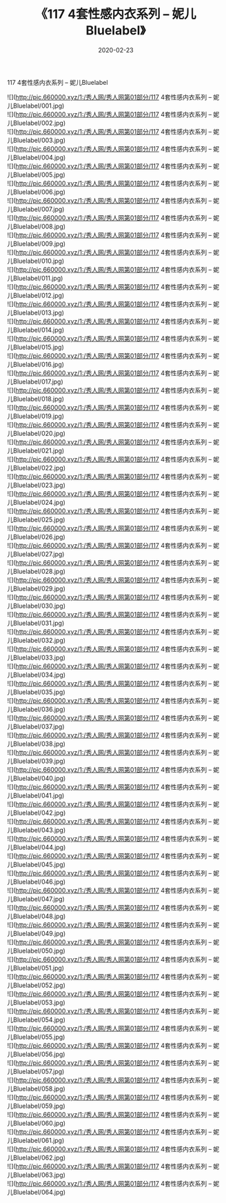 ﻿---
layout: post
title:  《117 4套性感内衣系列 – 妮儿Bluelabel》
date:   2020-02-23
img: http://pic.660000.xyz/1:/秀人网/秀人网第01部分/117 4套性感内衣系列 – 妮儿Bluelabel/000.jpg
categories: [美女, 清纯, 唯美]
---

117 4套性感内衣系列 – 妮儿Bluelabel

  ![](http://pic.660000.xyz/1:/秀人网/秀人网第01部分/117 4套性感内衣系列 – 妮儿Bluelabel/001.jpg) <br> ![](http://pic.660000.xyz/1:/秀人网/秀人网第01部分/117 4套性感内衣系列 – 妮儿Bluelabel/002.jpg) <br> ![](http://pic.660000.xyz/1:/秀人网/秀人网第01部分/117 4套性感内衣系列 – 妮儿Bluelabel/003.jpg) <br> ![](http://pic.660000.xyz/1:/秀人网/秀人网第01部分/117 4套性感内衣系列 – 妮儿Bluelabel/004.jpg) <br> ![](http://pic.660000.xyz/1:/秀人网/秀人网第01部分/117 4套性感内衣系列 – 妮儿Bluelabel/005.jpg) <br> ![](http://pic.660000.xyz/1:/秀人网/秀人网第01部分/117 4套性感内衣系列 – 妮儿Bluelabel/006.jpg) <br> ![](http://pic.660000.xyz/1:/秀人网/秀人网第01部分/117 4套性感内衣系列 – 妮儿Bluelabel/007.jpg) <br> ![](http://pic.660000.xyz/1:/秀人网/秀人网第01部分/117 4套性感内衣系列 – 妮儿Bluelabel/008.jpg) <br> ![](http://pic.660000.xyz/1:/秀人网/秀人网第01部分/117 4套性感内衣系列 – 妮儿Bluelabel/009.jpg) <br> ![](http://pic.660000.xyz/1:/秀人网/秀人网第01部分/117 4套性感内衣系列 – 妮儿Bluelabel/010.jpg) <br> ![](http://pic.660000.xyz/1:/秀人网/秀人网第01部分/117 4套性感内衣系列 – 妮儿Bluelabel/011.jpg) <br> ![](http://pic.660000.xyz/1:/秀人网/秀人网第01部分/117 4套性感内衣系列 – 妮儿Bluelabel/012.jpg) <br> ![](http://pic.660000.xyz/1:/秀人网/秀人网第01部分/117 4套性感内衣系列 – 妮儿Bluelabel/013.jpg) <br> ![](http://pic.660000.xyz/1:/秀人网/秀人网第01部分/117 4套性感内衣系列 – 妮儿Bluelabel/014.jpg) <br> ![](http://pic.660000.xyz/1:/秀人网/秀人网第01部分/117 4套性感内衣系列 – 妮儿Bluelabel/015.jpg) <br> ![](http://pic.660000.xyz/1:/秀人网/秀人网第01部分/117 4套性感内衣系列 – 妮儿Bluelabel/016.jpg) <br> ![](http://pic.660000.xyz/1:/秀人网/秀人网第01部分/117 4套性感内衣系列 – 妮儿Bluelabel/017.jpg) <br> ![](http://pic.660000.xyz/1:/秀人网/秀人网第01部分/117 4套性感内衣系列 – 妮儿Bluelabel/018.jpg) <br> ![](http://pic.660000.xyz/1:/秀人网/秀人网第01部分/117 4套性感内衣系列 – 妮儿Bluelabel/019.jpg) <br> ![](http://pic.660000.xyz/1:/秀人网/秀人网第01部分/117 4套性感内衣系列 – 妮儿Bluelabel/020.jpg) <br> ![](http://pic.660000.xyz/1:/秀人网/秀人网第01部分/117 4套性感内衣系列 – 妮儿Bluelabel/021.jpg) <br> ![](http://pic.660000.xyz/1:/秀人网/秀人网第01部分/117 4套性感内衣系列 – 妮儿Bluelabel/022.jpg) <br> ![](http://pic.660000.xyz/1:/秀人网/秀人网第01部分/117 4套性感内衣系列 – 妮儿Bluelabel/023.jpg) <br> ![](http://pic.660000.xyz/1:/秀人网/秀人网第01部分/117 4套性感内衣系列 – 妮儿Bluelabel/024.jpg) <br> ![](http://pic.660000.xyz/1:/秀人网/秀人网第01部分/117 4套性感内衣系列 – 妮儿Bluelabel/025.jpg) <br> ![](http://pic.660000.xyz/1:/秀人网/秀人网第01部分/117 4套性感内衣系列 – 妮儿Bluelabel/026.jpg) <br> ![](http://pic.660000.xyz/1:/秀人网/秀人网第01部分/117 4套性感内衣系列 – 妮儿Bluelabel/027.jpg) <br> ![](http://pic.660000.xyz/1:/秀人网/秀人网第01部分/117 4套性感内衣系列 – 妮儿Bluelabel/028.jpg) <br> ![](http://pic.660000.xyz/1:/秀人网/秀人网第01部分/117 4套性感内衣系列 – 妮儿Bluelabel/029.jpg) <br> ![](http://pic.660000.xyz/1:/秀人网/秀人网第01部分/117 4套性感内衣系列 – 妮儿Bluelabel/030.jpg) <br> ![](http://pic.660000.xyz/1:/秀人网/秀人网第01部分/117 4套性感内衣系列 – 妮儿Bluelabel/031.jpg) <br> ![](http://pic.660000.xyz/1:/秀人网/秀人网第01部分/117 4套性感内衣系列 – 妮儿Bluelabel/032.jpg) <br> ![](http://pic.660000.xyz/1:/秀人网/秀人网第01部分/117 4套性感内衣系列 – 妮儿Bluelabel/033.jpg) <br> ![](http://pic.660000.xyz/1:/秀人网/秀人网第01部分/117 4套性感内衣系列 – 妮儿Bluelabel/034.jpg) <br> ![](http://pic.660000.xyz/1:/秀人网/秀人网第01部分/117 4套性感内衣系列 – 妮儿Bluelabel/035.jpg) <br> ![](http://pic.660000.xyz/1:/秀人网/秀人网第01部分/117 4套性感内衣系列 – 妮儿Bluelabel/036.jpg) <br> ![](http://pic.660000.xyz/1:/秀人网/秀人网第01部分/117 4套性感内衣系列 – 妮儿Bluelabel/037.jpg) <br> ![](http://pic.660000.xyz/1:/秀人网/秀人网第01部分/117 4套性感内衣系列 – 妮儿Bluelabel/038.jpg) <br> ![](http://pic.660000.xyz/1:/秀人网/秀人网第01部分/117 4套性感内衣系列 – 妮儿Bluelabel/039.jpg) <br> ![](http://pic.660000.xyz/1:/秀人网/秀人网第01部分/117 4套性感内衣系列 – 妮儿Bluelabel/040.jpg) <br> ![](http://pic.660000.xyz/1:/秀人网/秀人网第01部分/117 4套性感内衣系列 – 妮儿Bluelabel/041.jpg) <br> ![](http://pic.660000.xyz/1:/秀人网/秀人网第01部分/117 4套性感内衣系列 – 妮儿Bluelabel/042.jpg) <br> ![](http://pic.660000.xyz/1:/秀人网/秀人网第01部分/117 4套性感内衣系列 – 妮儿Bluelabel/043.jpg) <br> ![](http://pic.660000.xyz/1:/秀人网/秀人网第01部分/117 4套性感内衣系列 – 妮儿Bluelabel/044.jpg) <br> ![](http://pic.660000.xyz/1:/秀人网/秀人网第01部分/117 4套性感内衣系列 – 妮儿Bluelabel/045.jpg) <br> ![](http://pic.660000.xyz/1:/秀人网/秀人网第01部分/117 4套性感内衣系列 – 妮儿Bluelabel/046.jpg) <br> ![](http://pic.660000.xyz/1:/秀人网/秀人网第01部分/117 4套性感内衣系列 – 妮儿Bluelabel/047.jpg) <br> ![](http://pic.660000.xyz/1:/秀人网/秀人网第01部分/117 4套性感内衣系列 – 妮儿Bluelabel/048.jpg) <br> ![](http://pic.660000.xyz/1:/秀人网/秀人网第01部分/117 4套性感内衣系列 – 妮儿Bluelabel/049.jpg) <br> ![](http://pic.660000.xyz/1:/秀人网/秀人网第01部分/117 4套性感内衣系列 – 妮儿Bluelabel/050.jpg) <br> ![](http://pic.660000.xyz/1:/秀人网/秀人网第01部分/117 4套性感内衣系列 – 妮儿Bluelabel/051.jpg) <br> ![](http://pic.660000.xyz/1:/秀人网/秀人网第01部分/117 4套性感内衣系列 – 妮儿Bluelabel/052.jpg) <br> ![](http://pic.660000.xyz/1:/秀人网/秀人网第01部分/117 4套性感内衣系列 – 妮儿Bluelabel/053.jpg) <br> ![](http://pic.660000.xyz/1:/秀人网/秀人网第01部分/117 4套性感内衣系列 – 妮儿Bluelabel/054.jpg) <br> ![](http://pic.660000.xyz/1:/秀人网/秀人网第01部分/117 4套性感内衣系列 – 妮儿Bluelabel/055.jpg) <br> ![](http://pic.660000.xyz/1:/秀人网/秀人网第01部分/117 4套性感内衣系列 – 妮儿Bluelabel/056.jpg) <br> ![](http://pic.660000.xyz/1:/秀人网/秀人网第01部分/117 4套性感内衣系列 – 妮儿Bluelabel/057.jpg) <br> ![](http://pic.660000.xyz/1:/秀人网/秀人网第01部分/117 4套性感内衣系列 – 妮儿Bluelabel/058.jpg) <br> ![](http://pic.660000.xyz/1:/秀人网/秀人网第01部分/117 4套性感内衣系列 – 妮儿Bluelabel/059.jpg) <br> ![](http://pic.660000.xyz/1:/秀人网/秀人网第01部分/117 4套性感内衣系列 – 妮儿Bluelabel/060.jpg) <br> ![](http://pic.660000.xyz/1:/秀人网/秀人网第01部分/117 4套性感内衣系列 – 妮儿Bluelabel/061.jpg) <br> ![](http://pic.660000.xyz/1:/秀人网/秀人网第01部分/117 4套性感内衣系列 – 妮儿Bluelabel/062.jpg) <br> ![](http://pic.660000.xyz/1:/秀人网/秀人网第01部分/117 4套性感内衣系列 – 妮儿Bluelabel/063.jpg) <br> ![](http://pic.660000.xyz/1:/秀人网/秀人网第01部分/117 4套性感内衣系列 – 妮儿Bluelabel/064.jpg) <br>
